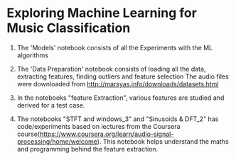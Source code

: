 # Exploring Machine Learning for Music Classification

1) The 'Models' notebook consists of all the Experiments with the ML algorithms

2) The 'Data Preparation' notebook consists of loading all the data, extracting features, finding outliers and feature selection
The audio files were downloaded from http://marsyas.info/downloads/datasets.html

3) In the notebooks "feature Extraction", various features are studied and derived for a test case.

4) The notebooks "STFT and windows_3" and "Sinusoids & DFT_2" has code/experiments based on lectures from the Coursera course(https://www.coursera.org/learn/audio-signal-processing/home/welcome). This notebook helps understand the maths and programming behind the feature extraction.
